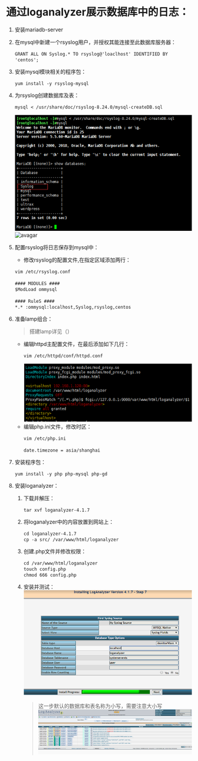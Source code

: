 # 通过loganalyzer展示数据库中的日志：
1. 安装mariadb-server

2. 在mysql中新建一个rsyslog用户，并授权其能连接至此数据库服务器：
    ```
    GRANT ALL ON Syslog.* TO rsyslog@'loaclhost' IDENTIFIED BY 'centos';
    ```
3. 安装mysql模块相关的程序包：
    ```
    yum install -y rsyslog-mysql
    ```
4. 为rsyslog创建数据库及表：
    ```
    mysql < /usr/share/doc/rsyslog-8.24.0/mysql-createDB.sql
    ```  
    ![avagar](https://github.com/aNswerO/note/blob/master/11th-week/pic/logrotate/%E5%AF%BC%E5%85%A5%E6%95%B0%E6%8D%AE%E5%BA%93%E6%96%87%E4%BB%B6.png)  
    ![avagar](https://github.com/aNswerO/note/blob/master/11th-week/pic/logrotate/%E8%A1%A8.png)  
5. 配置rsyslog将日志保存到mysql中：
    + 修改rsyslog的配置文件,在指定区域添加两行：
    ```
    vim /etc/rsyslog.conf

    #### MODULES ####
    $ModLoad ommysql

    #### RuleS ####
    *.* :ommysql:localhost,Syslog,rsyslog,centos
    ```
6. 准备lamp组合：
    >搭建lamp详见（）
    + 编辑httpd主配置文件，在最后添加如下几行：  
        ```
        vim /etc/httpd/conf/httpd.conf
        ```  
        ![avagar](https://github.com/aNswerO/note/blob/master/11th-week/pic/logrotate/httpd.conf.png)
    + 编辑php.ini文件，修改时区：
        ```
        vim /etc/php.ini

        date.timezone = asia/shanghai
        ```
7. 安装程序包：
    ```
    yum install -y php php-mysql php-gd
    ```
8. 安装loganalyzer：
    1. 下载并解压：
        ```
        tar xvf loganalyzer-4.1.7
        ```
    2. 将loganalyzer中的内容放置到网站上：
        ```
        cd loganalyzer-4.1.7
        cp -a src/ /var/www/html/loganalyzer
        ```
    3. 创建.php文件并修改权限：
        ```
        cd /var/www/html/loganalyzer
        touch config.php
        chmod 666 config.php
        ```
    4. 安装并测试：  
        ![avagar](https://github.com/aNswerO/note/blob/master/11th-week/pic/logrotate/7.png)  
        >这一步默认的数据库和表名称为小写，需要注意大小写  
        ![avagar](https://github.com/aNswerO/note/blob/master/11th-week/pic/logrotate/%E6%B5%8B%E8%AF%95.png)  
